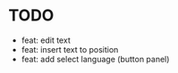 # TODO

- feat: edit text
- feat: insert text to position
- feat: add select language (button panel)